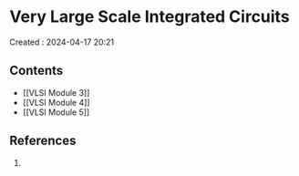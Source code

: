 # Very Large Scale Integrated Circuits
Created : 2024-04-17 20:21


## Contents
- [[VLSI Module 3]]
- [[VLSI Module 4]]
- [[VLSI Module 5]]
## References
1. 